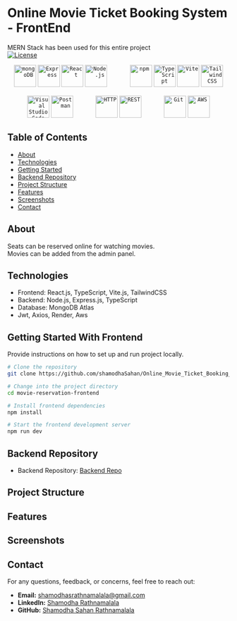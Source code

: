 # Online Movie Ticket Booking System - FrontEnd

MERN Stack has been used for this entire project<br/>
[![License](https://img.shields.io/badge/License-MIT-blue.svg)](LICENSE)

<div align="center">
	<code><img width="50" src="https://user-images.githubusercontent.com/25181517/182884177-d48a8579-2cd0-447a-b9a6-ffc7cb02560e.png" alt="mongoDB" title="mongoDB"/></code>
	<code><img width="50" src="https://user-images.githubusercontent.com/25181517/183859966-a3462d8d-1bc7-4880-b353-e2cbed900ed6.png" alt="Express" title="Express"/></code>
	<code><img width="50" src="https://user-images.githubusercontent.com/25181517/183897015-94a058a6-b86e-4e42-a37f-bf92061753e5.png" alt="React" title="React"/></code>
  <code><img width="50" src="https://user-images.githubusercontent.com/25181517/183568594-85e280a7-0d7e-4d1a-9028-c8c2209e073c.png" alt="Node.js" title="Node.js"/></code>
  &nbsp;&nbsp;&nbsp;&nbsp;&nbsp;&nbsp;&nbsp;&nbsp;&nbsp;&nbsp;&nbsp;
  <code><img width="50" src="https://user-images.githubusercontent.com/25181517/121401671-49102800-c959-11eb-9f6f-74d49a5e1774.png" alt="npm" title="npm"/></code>
  <code><img width="50" src="https://user-images.githubusercontent.com/25181517/183890598-19a0ac2d-e88a-4005-a8df-1ee36782fde1.png" alt="TypeScript" title="TypeScript"/></code>
	<code><img width="50" src="https://github.com/marwin1991/profile-technology-icons/assets/62091613/b40892ef-efb8-4b0e-a6b5-d1cfc2f3fc35" alt="Vite" title="Vite"/></code>
	<code><img width="50" src="https://user-images.githubusercontent.com/25181517/202896760-337261ed-ee92-4979-84c4-d4b829c7355d.png" alt="Tailwind CSS" title="Tailwind CSS"/></code>
  <br/>
  <br/>
	<code><img width="50" src="https://user-images.githubusercontent.com/25181517/192108891-d86b6220-e232-423a-bf5f-90903e6887c3.png" alt="Visual Studio Code" title="Visual Studio Code"/></code>
	<code><img width="50" src="https://user-images.githubusercontent.com/25181517/192109061-e138ca71-337c-4019-8d42-4792fdaa7128.png" alt="Postman" title="Postman"/></code>
  &nbsp;&nbsp;&nbsp;&nbsp;&nbsp;&nbsp;&nbsp;&nbsp;&nbsp;&nbsp;&nbsp;
  <code><img width="50" src="https://user-images.githubusercontent.com/25181517/192107854-765620d7-f909-4953-a6da-36e1ef69eea6.png" alt="HTTP" title="HTTP"/></code>
	<code><img width="50" src="https://user-images.githubusercontent.com/25181517/192107858-fe19f043-c502-4009-8c47-476fc89718ad.png" alt="REST" title="REST"/></code>
  &nbsp;&nbsp;&nbsp;&nbsp;&nbsp;&nbsp;&nbsp;&nbsp;&nbsp;&nbsp;&nbsp;
	<code><img width="50" src="https://user-images.githubusercontent.com/25181517/192108372-f71d70ac-7ae6-4c0d-8395-51d8870c2ef0.png" alt="Git" title="Git"/></code>
	<code><img width="50" src="https://user-images.githubusercontent.com/25181517/183896132-54262f2e-6d98-41e3-8888-e40ab5a17326.png" alt="AWS" title="AWS"/></code>

</div>

## Table of Contents

- [About](#about)
- [Technologies](#technologies)
- [Getting Started](#getting-started)
- [Backend Repository](#backend-repository)
- [Project Structure](#project-structure)
- [Features](#features)
- [Screenshots](#screenshots)
- [Contact](#contact)

## About

Seats can be reserved online for watching movies. <br/>
Movies can be added from the admin panel.

## Technologies

- Frontend: React.js, TypeScript, Vite.js, TailwindCSS
- Backend: Node.js, Express.js, TypeScript
- Database: MongoDB Atlas
- Jwt, Axios, Render, Aws

## Getting Started With Frontend

Provide instructions on how to set up and run project locally.

```bash
# Clone the repository
git clone https://github.com/shamodhaSahan/Online_Movie_Ticket_Booking_FrontEnd.git

# Change into the project directory
cd movie-reservation-frontend

# Install frontend dependencies
npm install

# Start the frontend development server
npm run dev
```

## Backend Repository

- Backend Repository: [Backend Repo](https://github.com/shamodhaSahan/Online_Movie_Ticket_Booking_BackEnd)

## Project Structure

## Features

## Screenshots

## Contact

For any questions, feedback, or concerns, feel free to reach out:

- **Email:** [shamodhasrathnamalala@gmail.com](mailto:shamodhasrathnamalala@gmail.com)
- **LinkedIn:** [Shamodha Rathnamalala](https://www.linkedin.com/in/shamodha-rathnamalala-21b079193/)
- **GitHub:** [Shamodha Sahan Rathnamalala](https://github.com/shamodhaSahan)
